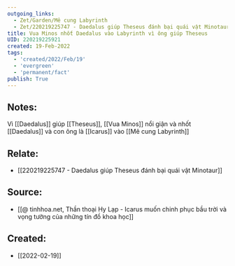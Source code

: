 ```yaml
---
outgoing_links:
  - Zet/Garden/Mê cung Labyrinth
  - Zet/220219225747 - Daedalus giúp Theseus đánh bại quái vật Minotaur
title: Vua Minos nhốt Daedalus vào Labyrinth vì ông giúp Theseus
UID: 220219225921
created: 19-Feb-2022
tags:
  - 'created/2022/Feb/19'
  - 'evergreen'
  - 'permanent/fact'
publish: True
---
```

## Notes:
Vì [[Daedalus]] giúp [[Theseus]], [[Vua Minos]] nổi giận và nhốt [[Daedalus]] và con ông là [[Icarus]] vào [[Mê cung Labyrinth]]

## Relate:
- [[220219225747 - Daedalus giúp Theseus đánh bại quái vật Minotaur]]

## Source:
- [[@ tinhhoa.net, Thần thoại Hy Lạp - Icarus muốn chinh phục bầu trời và vọng tưởng của những tín đồ khoa học]]


## Created:
- [[2022-02-19]]
